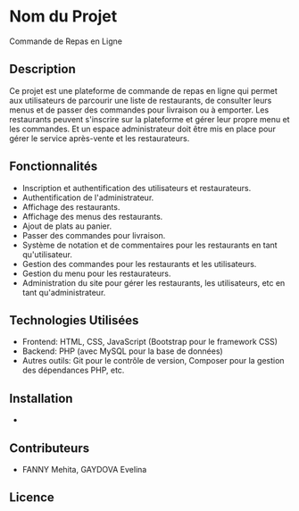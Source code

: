 # Nom du Projet

Commande de Repas en Ligne

## Description

Ce projet est une plateforme de commande de repas en ligne qui permet aux utilisateurs de parcourir une liste de restaurants, de consulter leurs menus et de passer des commandes pour livraison ou à emporter. Les restaurants peuvent s'inscrire sur la plateforme et gérer leur propre menu et les commandes. Et un espace administrateur doit être mis en place pour gérer le service après-vente et les restaurateurs. 

## Fonctionnalités

- Inscription et authentification des utilisateurs et restaurateurs.
- Authentification de l'administrateur.
- Affichage des restaurants.
- Affichage des menus des restaurants.
- Ajout de plats au panier.
- Passer des commandes pour livraison.
- Système de notation et de commentaires pour les restaurants en tant qu'utilisateur.
- Gestion des commandes pour les restaurants et les utilisateurs.
- Gestion du menu pour les restaurateurs.
- Administration du site pour gérer les restaurants, les utilisateurs, etc en tant qu'administrateur.

## Technologies Utilisées

- Frontend: HTML, CSS, JavaScript (Bootstrap pour le framework CSS)
- Backend: PHP (avec MySQL pour la base de données)
- Autres outils: Git pour le contrôle de version, Composer pour la gestion des dépendances PHP, etc.

## Installation

- 

## Contributeurs

- FANNY Mehita, GAYDOVA Evelina

## Licence



